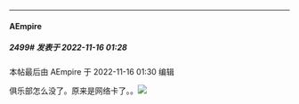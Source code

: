 

*****

####  AEmpire  
##### 2499#       发表于 2022-11-16 01:28

 本帖最后由 AEmpire 于 2022-11-16 01:30 编辑 

俱乐部怎么没了。原来是网络卡了。。<img src="https://static.saraba1st.com/image/smiley/face2017/068.png" referrerpolicy="no-referrer">

